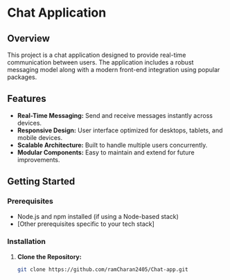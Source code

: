 # Chat Application

## Overview
This project is a chat application designed to provide real-time communication between users. The application includes a robust messaging model along with a modern front-end integration using popular packages.

## Features
- **Real-Time Messaging:** Send and receive messages instantly across devices.
- **Responsive Design:** User interface optimized for desktops, tablets, and mobile devices.
- **Scalable Architecture:** Built to handle multiple users concurrently.
- **Modular Components:** Easy to maintain and extend for future improvements.

## Getting Started

### Prerequisites
- Node.js and npm installed (if using a Node-based stack)
- [Other prerequisites specific to your tech stack]

### Installation

1. **Clone the Repository:**
   ```bash
   git clone https://github.com/ramCharan2405/Chat-app.git

